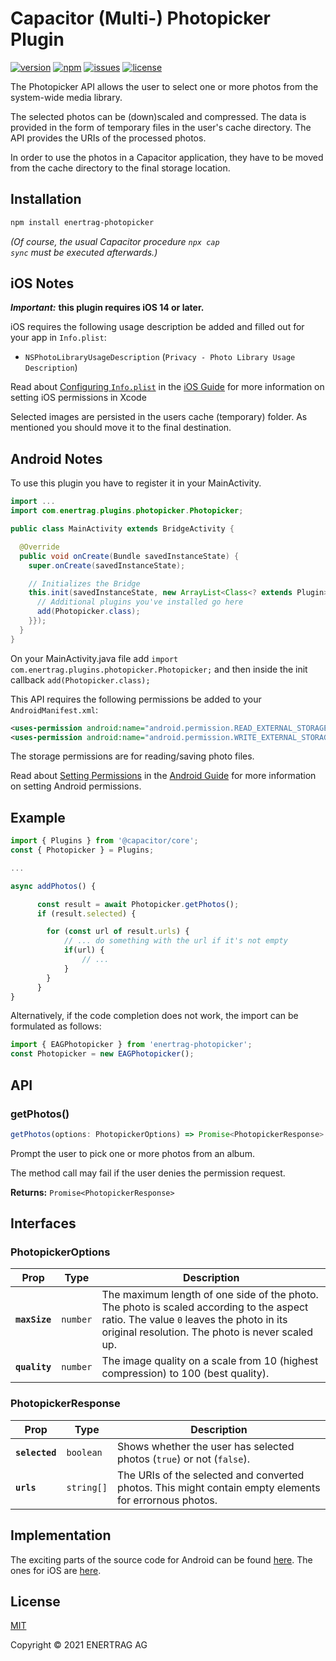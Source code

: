 # Capacitor (Multi-) Photopicker Plugin

[![version](https://img.shields.io/github/package-json/v/enertrag/photopicker)](https://github.com/enertrag/photopicker)
[![npm](https://img.shields.io/npm/v/enertrag-photopicker.svg)](https://www.npmjs.com/package/@enertrag/photopicker)
[![issues](https://img.shields.io/github/issues/enertrag/photopicker)](https://github.com/enertrag/photopicker/issues)
[![license](https://img.shields.io/github/license/enertrag/photopicker)](https://github.com/enertrag/photopicker/blob/main/LICENSE)

The Photopicker API allows the user to select one or more photos from the system-wide media library.

The selected photos can be (down)scaled and compressed. The data is provided in the form of temporary files in the user's cache directory. The API provides the URIs of the processed photos.

In order to use the photos in a Capacitor application, they have to be moved from the cache directory to the final storage location.

## Installation

```bash
npm install enertrag-photopicker
```

_(Of course, the usual Capacitor procedure <code>npx cap sync</code> must be executed afterwards.)_

## iOS Notes

**_Important:_** **this plugin requires iOS 14 or later.**

iOS requires the following usage description be added and filled out for your app in `Info.plist`:

- `NSPhotoLibraryUsageDescription` (`Privacy - Photo Library Usage Description`)

Read about [Configuring `Info.plist`](https://capacitorjs.com/docs/ios/configuration#configuring-infoplist) in the [iOS Guide](https://capacitorjs.com/docs/ios) for more information on setting iOS permissions in Xcode

Selected images are persisted in the users cache (temporary) folder. As mentioned you should move it to the final destination.

## Android Notes

To use this plugin you have to register it in your MainActivity.

```java
import ...
import com.enertrag.plugins.photopicker.Photopicker;

public class MainActivity extends BridgeActivity {

  @Override
  public void onCreate(Bundle savedInstanceState) {
    super.onCreate(savedInstanceState);

    // Initializes the Bridge
    this.init(savedInstanceState, new ArrayList<Class<? extends Plugin>>() {{
      // Additional plugins you've installed go here
      add(Photopicker.class);
    }});
  }
}
```

On your MainActivity.java file add <code>import com.enertrag.plugins.photopicker.Photopicker;</code> and then inside the init callback <code>add(Photopicker.class);</code>

This API requires the following permissions be added to your `AndroidManifest.xml`:

```xml
<uses-permission android:name="android.permission.READ_EXTERNAL_STORAGE"/>
<uses-permission android:name="android.permission.WRITE_EXTERNAL_STORAGE" />
```

The storage permissions are for reading/saving photo files.

Read about [Setting Permissions](https://capacitorjs.com/docs/android/configuration#setting-permissions) in the [Android Guide](https://capacitorjs.com/docs/android) for more information on setting Android permissions.

## Example

```typescript
import { Plugins } from '@capacitor/core';
const { Photopicker } = Plugins;

...

async addPhotos() {

      const result = await Photopicker.getPhotos();
      if (result.selected) {

        for (const url of result.urls) {
            // ... do something with the url if it's not empty
            if(url) {
                // ...
            }
        }
      }
}
```

Alternatively, if the code completion does not work, the import can be formulated as follows:

```typescript
import { EAGPhotopicker } from 'enertrag-photopicker';
const Photopicker = new EAGPhotopicker();
```

## API

### getPhotos()

```typescript
getPhotos(options: PhotopickerOptions) => Promise<PhotopickerResponse>
```

Prompt the user to pick one or more photos from an album.

The method call may fail if the user denies the permission request.

**Returns:** <code>Promise&lt;PhotopickerResponse&gt;</code>

## Interfaces

### PhotopickerOptions

| Prop          | Type                | Description                                                                                                                                                                                         |
| ------------- | ------------------- | --------------------------------------------------------------------------------------------------------------------------------------------------------------------------------------------------- |
| **`maxSize`** | <code>number</code> | The maximum length of one side of the photo. The photo is scaled according to the aspect ratio. The value <code>0</code> leaves the photo in its original resolution. The photo is never scaled up. |
| **`quality`** | <code>number</code> | The image quality on a scale from 10 (highest compression) to 100 (best quality).                                                                                                                   |

### PhotopickerResponse

| Prop           | Type                  | Description                                                                                            |
| -------------- | --------------------- | ------------------------------------------------------------------------------------------------------ |
| **`selected`** | <code>boolean</code>  | Shows whether the user has selected photos (<code>true</code>) or not (<code>false</code>).            |
| **`urls`**     | <code>string[]</code> | The URIs of the selected and converted photos. This might contain empty elements for errornous photos. |

## Implementation

The exciting parts of the source code for Android can be found [here](https://github.com/enertrag/photopicker/blob/main/android/src/main/java/com/enertrag/plugins/photopicker/Photopicker.java). The ones for iOS are [here](https://github.com/enertrag/photopicker/blob/main/ios/Plugin/Plugin.swift).

## License

[MIT](https://github.com/enertrag/photopicker/blob/main/LICENSE)

Copyright © 2021 ENERTRAG AG
